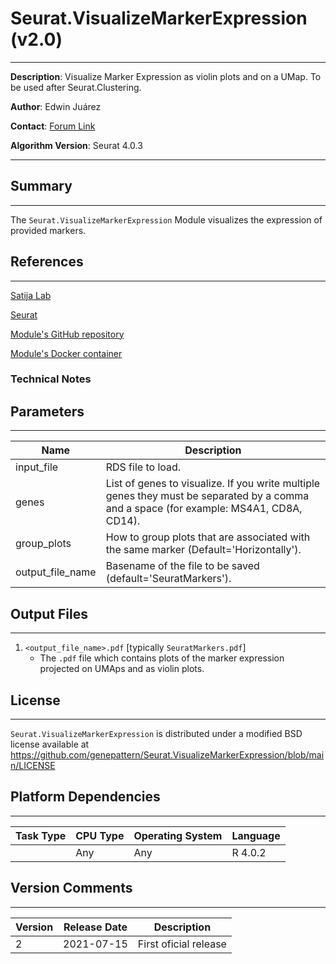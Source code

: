 # Seurat.VisualizeMarkerExpression (v2.0)
---
**Description**: Visualize Marker Expression as violin plots and on a UMap. To be used after Seurat.Clustering.

**Author**: Edwin Juárez

**Contact**: [Forum Link](https://groups.google.com/forum/?utm_medium=email&utm_source=footer#!forum/genepattern-help)

**Algorithm Version**: Seurat 4.0.3

---

## Summary
---

The `Seurat.VisualizeMarkerExpression` Module visualizes the expression of provided markers.


## References
---
[Satija Lab](https://satijalab.org)

[Seurat](https://satijalab.org/seurat/)

[Module's GitHub repository](https://github.com/genepattern/Seurat.VisualizeMarkerExpression/tree/v2)

[Module's Docker container](https://hub.docker.com/layers/genepattern/seurat-suite/4.0.3/images/sha256-8d3f5fcae1cf4034cfc9aa87a2e3ea352b89073c948a4fa885670a1eebf16721?context=repo)

### Technical Notes


## Parameters
---

| Name | Description |
-------|--------------
| input_file | RDS file to load.|
| genes | List of genes to visualize. If you write multiple genes they must be separated by a comma and a space (for example: MS4A1, CD8A, CD14).|
| group_plots | How to group plots that are associated with the same marker (Default='Horizontally').|
| output_file_name | Basename of the file to be saved (default='SeuratMarkers').|


## Output Files
---

1. `<output_file_name>.pdf` [typically `SeuratMarkers.pdf`]
    - The `.pdf` file which contains plots of the marker expression projected on UMAps and as violin plots.


## License
---

`Seurat.VisualizeMarkerExpression` is distributed under a modified BSD license available at https://github.com/genepattern/Seurat.VisualizeMarkerExpression/blob/main/LICENSE


## Platform Dependencies
---

| Task Type | CPU Type | Operating System | Language |
------------|----------|------------------|----------|
|           |  Any     | Any              | R 4.0.2  |


## Version Comments
---

| Version | Release Date | Description                                 |
----------|--------------|---------------------------------------------|
| 2       | 2021-07-15          | First oficial release |
